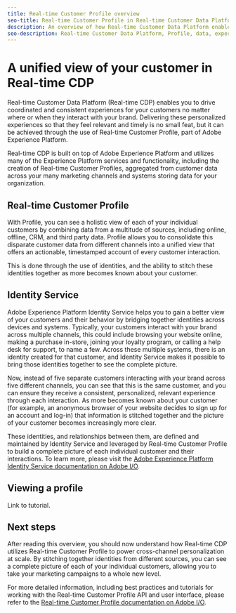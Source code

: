 ```yaml
---
title: Real-time Customer Profile overview
seo-title: Real-time Customer Profile in Real-time Customer Data Platform
description: An overview of how Real-time Customer Data Platform enables you to drive coordinated, consistent, relevant experiences for your customers using Real-time Customer Profiles.
seo-description: Real-time Customer Data Platform, Profile, data, experiences, channels
---
```


# A unified view of your customer in Real-time CDP

Real-time Customer Data Platform (Real-time CDP) enables you to drive coordinated and consistent experiences for your customers no matter where or when they interact with your brand. Delivering these personalized experiences so that they feel relevant and timely is no small feat, but it can be achieved through the use of Real-time Customer Profile, part of Adobe Experience Platform.

Real-time CDP is built on top of Adobe Experience Platform and utilizes many of the Experience Platform services and functionality, including the creation of Real-time Customer Profiles, aggregated from customer data across your many marketing channels and systems storing data for your organization.

## Real-time Customer Profile

With Profile, you can see a holistic view of each of your individual customers by combining data from a multitude of sources, including online, offline, CRM, and third party data. Profile allows you to consolidate this disparate customer data from different channels into a unified view that offers an actionable, timestamped account of every customer interaction.

This is done through the use of identities, and the ability to stitch these identities together as more becomes known about your customer.

## Identity Service

Adobe Experience Platform Identity Service helps you to gain a better view of your customers and their behavior by bridging together identities across devices and systems. Typically, your customers interact with your brand across multiple channels, this could include browsing your website online, making a purchase in-store, joining your loyalty program, or calling a help desk for support, to name a few. Across these multiple systems, there is an identity created for that customer, and Identity Service makes it possible to bring those identities together to see the complete picture.

Now, instead of five separate customers interacting with your brand across five different channels, you can see that this is the same customer, and you can ensure they receive a consistent, personalized, relevant experience through each interaction. As more becomes known about your customer (for example, an anonymous browser of your website decides to sign up for an account and log-in) that information is stitched together and the picture of your customer becomes increasingly more clear.

These identities, and relationships between them, are defined and maintained by Identity Service and leveraged by Real-time Customer Profile to build a complete picture of each individual customer and their interactions. To learn more, please visit the [Adobe Experience Platform Identity Service documentation on Adobe I/O](https://www.adobe.io/apis/experienceplatform/home/profile-identity-segmentation/profile-identity-segmentation-services.html#!api-specification/markdown/narrative/technical_overview/identity_services_architectural_overview/identity_services_architectural_overview.md).

## Viewing a profile

Link to tutorial.

## Next steps

After reading this overview, you should now understand how Real-time CDP utilizes Real-time Customer Profile to power cross-channel personalization at scale. By stitching together identities from different sources, you can see a complete picture of each of your individual customers, allowing you to take your marketing campaigns to a whole new level.

For more detailed information, including best practices and tutorials for working with the Real-time Customer Profile API and user interface, please refer to the [Real-time Customer Profile documentation on Adobe I/O](https://www.adobe.io/apis/experienceplatform/home/profile-identity-segmentation/profile-identity-segmentation-services.html#!api-specification/markdown/narrative/technical_overview/unified_profile_architectural_overview/unified_profile_architectural_overview.md).